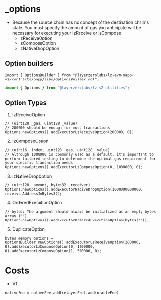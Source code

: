 # \_options

- Because the source chain has no concept of the destination chain's state. You must specify the amount of gas you anticipate will be necessary for executing your lzReceive or lzCompose
  - lzReceiveOption
  - lzComposeOption
  - lzNativeDropOption

## Option builders

```solidity
import { OptionsBuilder } from "@layerzerolabs/lz-evm-oapp-v2/contracts/oapp/libs/OptionsBuilder.sol";
```

```js
import { Options } from "@layerzerolabs/lz-v2-utilities";
```

## Option Types

1. lzReceiveOption

```solidity
// (uint128 _gas, uint128 _value)
// 200000 should be enough for most transactions
Options.newOptions().addExecutorLzReceiveOption(200000, 0);
```

2. lzComposeOption

```solidity
// (uint16 _index, uint128 _gas, uint128 _value)
// Although 1000000 is commonly used as a default, it's important to perform tailored testing to determine the optimal gas requirement for your specific transaction needs
Options.newOptions().addExecutorLzComposeOption(0, 1000000, 0);
```

3. lzNativeDropOption

```solidity
// (uint128 _amount, bytes32 _receiver)
Options.newOptions().addExecutorNativeDropOption(1000000000000, receiverAddressInBytes32);
```

4. OrderedExecutionOption

```solidity
// bytes: The argument should always be initialized as an empty bytes array ("").
Options.newOptions().addExecutorOrderedExecutionOption(bytes(''));
```

5. DuplicateOption

```solidity
bytes memory options = OptionsBuilder.newOptions().addExecutorLzReceiveOption(200000, 0).addExecutorLzComposeOption(0, 1000000, 0).addExecutorLzComposeOption(1, 500000, 0);
```

# Costs

- V1

```solidity
nativeFee = nativeFee.add(relayerFee).add(oracleFee)
```
